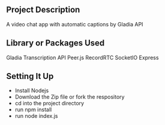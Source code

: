 ## Project Description
A video chat app with automatic captions by Gladia API

## Library or Packages Used
Gladia Transcription API
Peer.js
RecordRTC
SocketIO
Express

## Setting It Up
- Install Nodejs
- Download the Zip file or fork the respository
- cd into the project directory
- run npm install
- run node index.js


